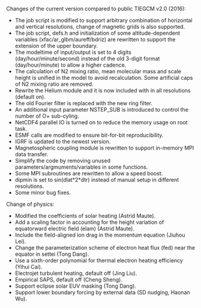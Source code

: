 Changes of the current version compared to public TIEGCM v2\.0 \(2016\):

- The job script is modified to support arbitrary combination of horizontal and vertical resolutions, change of magnetic grids is also supported\.
- The job script, defs\.h and initialization of some altitude\-dependent variables \(xfac/ar\_glbm/aureff/bdriz\) are rewritten to support the extension of the upper boundary\.
- The modeltime of input/output is set to 4 digits \(day/hour/minute/second\) instead of the old 3\-digit format \(day/hour/minute\) to allow a higher cadence\.
- The calculation of N2 mixing ratio, mean molecular mass and scale height is unified in the model to avoid recalculation\. Some artificial caps of N2 mixing ratio are removed\.
- Rewrite the Helium module and it is now included with in all resolutions \(default on\)\.
- The old Fourier filter is replaced with the new ring filter\.
- An additional input parameter NSTEP\_SUB is introduced to control the number of O\+ sub\-cyling\.
- NetCDF4 parallel IO is turned on to reduce the memory usage on root task\.
- ESMF calls are modified to ensure bit\-for\-bit reproducibility\.
- IGRF is updated to the newest version\.
- Magnetospheric coupling module is rewritten to support in-memory MPI data transfer\.
- Simplify the code by removing unused parameters/argmuments/variables in some functions\.
- Some MPI subroutines are rewritten to allow a speed boost\.
- dipmin is set to sin\(dlat\*2\*dtr\) instead of manual setup in different resolutions\.
- Some minor bug fixes\.

Change of physics:
- Modified the coefficients of solar heating \(Astrid Maute\)\.
- Add a scaling factor in accounting for the height variation of equatorward electric field \(elam\) \(Astrid Maute\)\.
- Include the field\-aligned ion drag in the momentum equation \(Jiuhou Lei\)\.
- Change the parameterization scheme of electron heat flux \(fed\) near the equator in settei \(Tong Dang\)\.
- Use a sixth\-order polynomial for thermal electron heating efficiency \(Yihui Cai\)\.
- Electrojet turbulent heating, default off \(Jing Liu\)\.
- Empirical SAPS, default off \(Cheng Sheng\)\.
- Support eclipse solar EUV masking \(Tong Dang\)\.
- Support lower boundary forcing by external data \(SD nudging, Haonan Wu\)\.